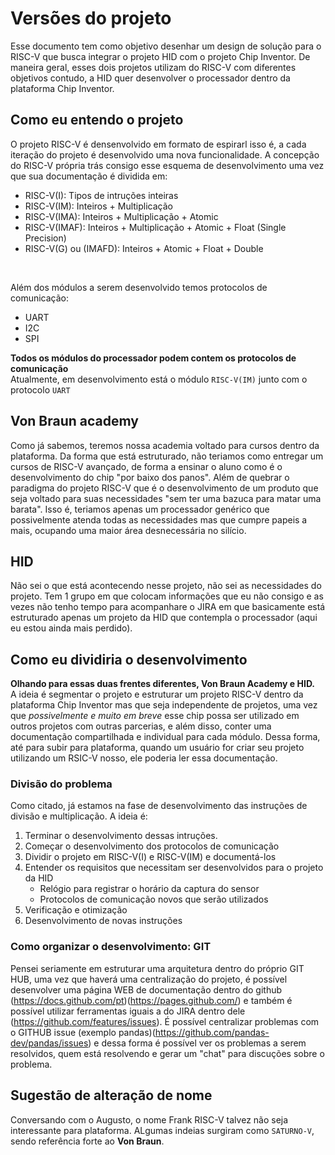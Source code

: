 # Versões do projeto 
Esse documento tem como objetivo desenhar um design de solução para o RISC-V que busca integrar o projeto HID com o projeto Chip Inventor. De maneira geral, esses dois projetos utilizam do RISC-V com diferentes objetivos contudo, a HID quer desenvolver o processador dentro da plataforma Chip Inventor.

## Como eu entendo o projeto 
O projeto RISC-V é densenvolvido em formato de espirarl isso é, a cada iteração do projeto é desenvolvido uma nova funcionalidade. A concepção do RISC-V própria trás consigo esse esquema de desenvolvimento uma vez que sua documentação é dividida em:
* RISC-V(I): Tipos de intruções inteiras
* RISC-V(IM): Inteiros + Multiplicação
* RISC-V(IMA): Inteiros + Multiplicação + Atomic
* RISC-V(IMAF): Inteiros + Multiplicação + Atomic + Float (Single Precision)
* RISC-V(G) ou (IMAFD): Inteiros + Atomic + Float + Double
<br>

Além dos módulos a serem desenvolvido temos protocolos de comunicação:
* UART
* I2C
* SPI

<b>Todos os módulos do processador podem contem os protocolos de comunicação</b>
<br>
Atualmente, em desenvolvimento está o módulo `RISC-V(IM)` junto com o protocolo `UART`

## Von Braun academy 
Como já sabemos, teremos nossa academia voltado para cursos dentro da plataforma. Da forma que está estruturado, não teriamos como entregar um cursos de RISC-V avançado, de forma a ensinar o aluno como é o desenvolvimento do chip "por baixo dos panos". Além de quebrar o paradigma do projeto RISC-V que é o desenvolvimento de um produto que seja voltado para suas necessidades "sem ter uma bazuca para matar uma barata". Isso é, teriamos apenas um processador genérico que possivelmente atenda todas as necessidades mas que cumpre papeis a mais, ocupando uma maior área desnecessária no silício. 

## HID 
Não sei o que está acontecendo nesse projeto, não sei as necessidades do projeto. Tem 1 grupo em que colocam informações que eu não consigo e as vezes não tenho tempo para acompanhare o JIRA em que basicamente está estruturado apenas um projeto da HID que contempla o processador (aqui eu estou ainda mais perdido).

## Como eu dividiria o desenvolvimento 
**Olhando para essas duas frentes diferentes, Von Braun Academy e HID.**
<br>
A ideia é segmentar o projeto e estruturar um projeto RISC-V dentro da plataforma Chip Inventor mas que seja independente de projetos, uma vez que *possivelmente e muito em breve* esse chip possa ser utilizado em outros projetos com outras parcerias, e além disso, conter uma documentação compartilhada e individual para cada módulo. Dessa forma, até para subir para plataforma, quando um usuário for criar seu projeto utilizando um RSIC-V nosso, ele poderia ler essa documentação.

### Divisão do problema
Como citado, já estamos na fase de desenvolvimento das instruções de divisão e multiplicação. A ideia é:
1. Terminar o desenvolvimento dessas intruções. 
2. Começar o desenvolvimento dos protocolos de comunicação
3. Dividir o projeto em RISC-V(I) e RISC-V(IM) e documentá-los
4. Entender os requisitos que necessitam ser desenvolvidos para o projeto da HID
    * Relógio para registrar o horário da captura do sensor
    * Protocolos de comunicação novos que serão utilizados 
5. Verificação e otimização 
6. Desenvolvimento de novas instruções 

### Como organizar o desenvolvimento: GIT
Pensei seriamente em estruturar uma arquitetura dentro do próprio GIT HUB, uma vez que haverá uma centralização do projeto, é possível desenvolver uma página WEB de documentação dentro do github (https://docs.github.com/pt)(https://pages.github.com/) e também é possível utilizar ferramentas iguais a do JIRA dentro dele (https://github.com/features/issues). É possível centralizar problemas com o GITHUB issue (exemplo pandas)(https://github.com/pandas-dev/pandas/issues) e dessa forma é possível ver os problemas a serem resolvidos, quem está resolvendo e gerar um "chat" para discuções sobre o problema.  

## Sugestão de alteração de nome
Conversando com o Augusto, o nome Frank RISC-V talvez não seja interessante para plataforma. ALgumas indeias surgiram como `SATURNO-V`, sendo referência forte ao **Von Braun**.


